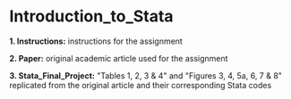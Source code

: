 # Introduction_to_Stata

**1. Instructions:** instructions for the assignment  

**2. Paper:** original academic article used for the assignment  

**3. Stata_Final_Project:** "Tables 1, 2, 3 & 4" and "Figures 3, 4, 5a, 6, 7 & 8" replicated from the original article and their corresponding Stata codes
